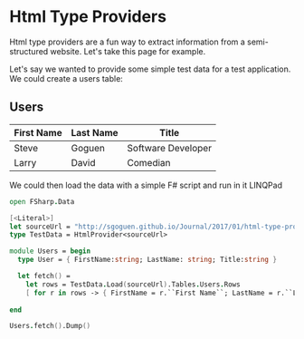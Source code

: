 # Html Type Providers

Html type providers are a fun way to extract information from a semi-structured website.  Let's take this page for example.

Let's say we wanted to provide some simple test data for a test application.  We could create a users table:

## Users

First Name | Last Name | Title
-----------|-----------|-------
Steve      | Goguen    | Software Developer
Larry      | David     | Comedian

We could then load the data with a simple F# script and run in it LINQPad

```fsharp
open FSharp.Data

[<Literal>]
let sourceUrl = "http://sgoguen.github.io/Journal/2017/01/html-type-providers.html"
type TestData = HtmlProvider<sourceUrl>

module Users = begin
  type User = { FirstName:string; LastName: string; Title:string }

  let fetch() = 
    let rows = TestData.Load(sourceUrl).Tables.Users.Rows
    [ for r in rows -> { FirstName = r.``First Name``; LastName = r.``Last Name``; Title = r.Title } ]
    
end

Users.fetch().Dump()
```
